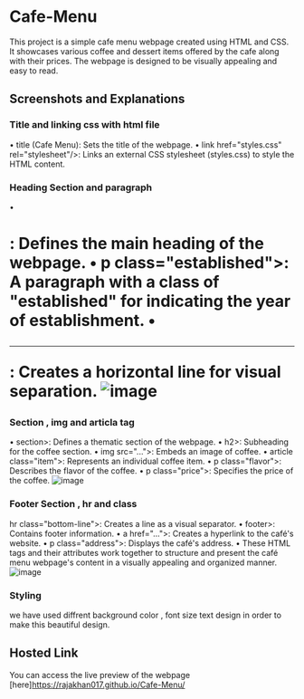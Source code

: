 # Cafe-Menu
This project is a simple cafe menu webpage created using HTML and CSS. It showcases various coffee and dessert items offered by the cafe
along with their prices.
The webpage is designed to be visually appealing and easy to read.
## Screenshots and Explanations
### Title and linking css with html file
• title (Cafe Menu): Sets the title of the webpage.
• link href="styles.css" rel="stylesheet"/>: Links an external CSS stylesheet (styles.css) to style the HTML content.
### Heading Section and paragraph
• <h1>: Defines the main heading of the webpage.
• p class="established">: A paragraph with a class of "established" for indicating the year of establishment.
• <hr>: Creates a horizontal line for visual separation.
![image](https://github.com/rajakhan017/Cafe-Menu/assets/135150598/ec6cfc35-e69a-41a9-a81e-6deeab4e533b)

### Section , img and articla tag
• section>: Defines a thematic section of the webpage.
• h2>: Subheading for the coffee section.
• img src="...">: Embeds an image of coffee.
• article class="item">: Represents an individual coffee item.
• p class="flavor">: Describes the flavor of the coffee.
• p class="price">: Specifies the price of the coffee.
![image](https://github.com/rajakhan017/Cafe-Menu/assets/135150598/5e499a18-5d1c-4a48-a527-95b17643baf6)
### Footer Section , hr and class
hr class="bottom-line">: Creates a line as a visual separator.
• footer>: Contains footer information.
• a href="...">: Creates a hyperlink to the café's website.
• p class="address">: Displays the café's address.
• These HTML tags and their attributes work together to structure and present the café menu webpage's content in a visually appealing and organized manner.
![image](https://github.com/rajakhan017/Cafe-Menu/assets/135150598/d8950dbc-6ac1-475d-ba7d-737ed87b5bb4)
### Styling
we have used diffrent background color , font size text design in order to make this beautiful design.
## Hosted Link

You can access the live preview of the webpage [here]https://rajakhan017.github.io/Cafe-Menu/


